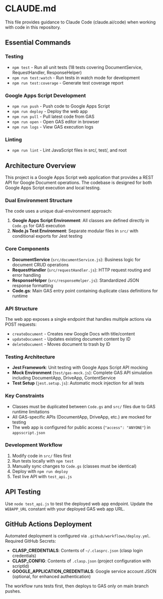 # CLAUDE.md

This file provides guidance to Claude Code (claude.ai/code) when working with code in this repository.

## Essential Commands

### Testing
- `npm test` - Run all unit tests (18 tests covering DocumentService, RequestHandler, ResponseHelper)
- `npm run test:watch` - Run tests in watch mode for development
- `npm run test:coverage` - Generate test coverage report

### Google Apps Script Development
- `npm run push` - Push code to Google Apps Script
- `npm run deploy` - Deploy the web app
- `npm run pull` - Pull latest code from GAS
- `npm run open` - Open GAS editor in browser
- `npm run logs` - View GAS execution logs

### Linting
- `npm run lint` - Lint JavaScript files in src/, test/, and root

## Architecture Overview

This project is a Google Apps Script web application that provides a REST API for Google Document operations. The codebase is designed for both Google Apps Script execution and local testing.

### Dual Environment Structure

The code uses a unique dual-environment approach:

1. **Google Apps Script Environment**: All classes are defined directly in `Code.gs` for GAS execution
2. **Node.js Test Environment**: Separate modular files in `src/` with conditional exports for Jest testing

### Core Components

- **DocumentService** (`src/documentService.js`): Business logic for document CRUD operations
- **RequestHandler** (`src/requestHandler.js`): HTTP request routing and error handling
- **ResponseHelper** (`src/responseHelper.js`): Standardized JSON response formatting
- **Code.gs**: Main GAS entry point containing duplicate class definitions for runtime

### API Structure

The web app exposes a single endpoint that handles multiple actions via POST requests:
- `createDocument` - Creates new Google Docs with title/content
- `updateDocument` - Updates existing document content by ID
- `deleteDocument` - Moves document to trash by ID

### Testing Architecture

- **Jest Framework**: Unit testing with Google Apps Script API mocking
- **Mock Environment** (`test/gas-mock.js`): Complete GAS API simulation including DocumentApp, DriveApp, ContentService
- **Test Setup** (`jest.setup.js`): Automatic mock injection for all tests

### Key Constraints

- Classes must be duplicated between `Code.gs` and `src/` files due to GAS runtime limitations
- All GAS-specific APIs (DocumentApp, DriveApp, etc.) are mocked for testing
- The web app is configured for public access (`"access": "ANYONE"`) in `appsscript.json`

### Development Workflow

1. Modify code in `src/` files first
2. Run tests locally with `npm test`
3. Manually sync changes to `Code.gs` (classes must be identical)
4. Deploy with `npm run deploy`
5. Test live API with `test_api.js`

## API Testing

Use `node test_api.js` to test the deployed web app endpoint. Update the `WEBAPP_URL` constant with your deployed GAS web app URL.

## GitHub Actions Deployment

Automated deployment is configured via `.github/workflows/deploy.yml`. Required GitHub Secrets:

- **CLASP_CREDENTIALS**: Contents of `~/.clasprc.json` (clasp login credentials)
- **CLASP_CONFIG**: Contents of `.clasp.json` (project configuration with scriptId)
- **GOOGLE_APPLICATION_CREDENTIALS**: Google service account JSON (optional, for enhanced authentication)

The workflow runs tests first, then deploys to GAS only on main branch pushes.